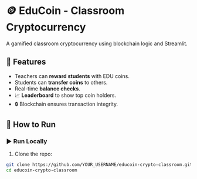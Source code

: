 # 🪙 EduCoin - Classroom Cryptocurrency

A gamified classroom cryptocurrency using blockchain logic and Streamlit.

## 🎯 Features

- Teachers can **reward students** with EDU coins.
- Students can **transfer coins** to others.
- Real-time **balance checks**.
- 📈 **Leaderboard** to show top coin holders.
- 🔒 Blockchain ensures transaction integrity.

## 🚀 How to Run

### ▶️ Run Locally

1. Clone the repo:
```bash
git clone https://github.com/YOUR_USERNAME/educoin-crypto-classroom.git
cd educoin-crypto-classroom

